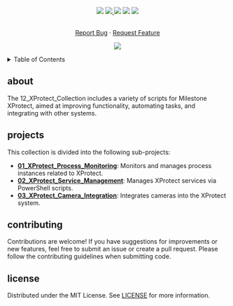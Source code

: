 <!--   my-icons -->
<p align="center">
</a>
    <a href="https://github.com/Pr0xyG33k/12_XProtect_Collection/"><img src="https://img.shields.io/badge/status-writing-yellowgreen.svg?style=for-the-badge"></a>
    <a href="https://github.com/Pr0xyG33k/12_XProtect_Collection/graphs/contributors"><img src="https://img.shields.io/github/contributors/Pr0xyG33k/12_XProtect_Collection?style=for-the-badge">
    <a href="https://github.com/Pr0xyG33k/12_XProtect_Collection/stargazers"><img src="https://img.shields.io/github/stars/Pr0xyG33k/12_XProtect_Collection?style=for-the-badge"></a>
    <a href="https://github.com/Pr0xyG33k/12_XProtect_Collection/network/members"><img src="https://img.shields.io/github/forks/Pr0xyG33k/12_XProtect_Collection.svg?style=for-the-badge"></a>
    <a href="https://github.com/Pr0xyG33k/12_XProtect_Collection/issues"><img src="https://img.shields.io/github/issues/Pr0xyG33k/12_XProtect_Collection.svg?style=for-the-badge"></a>
</p>

<!-- PROJECT LOGO -->
  <p align="center">
    <br />
    <a href="https://github.com/Pr0xyG33k/Milestone_XProtect/issues">Report Bug</a>
    ·
    <a href="https://github.com/Pr0xyG33k/Milestone_XProtect/pulls">Request Feature</a>
  </p>
</div>

<!--   my-ticker -->
<p align="center">
<img src="https://capsule-render.vercel.app/api?type=waving&color=gradient&height=200&section=header&text=XProtect&fontSize=80&fontAlignY=35&animation=twinkling&fontColor=gradient" />
</p>

<!-- TABLE OF CONTENTS -->
<details>
  <summary>Table of Contents</summary>
  <ol>
    <li><a href="#about">about</a></li>
    <li><a href="#projects">projects</a></li>
    <li><a href="#contributing">contributing</a></li>
    <li><a href="#license">license</a></li>
  </ol>
</details>

<!-- ABOUT -->
<h2>about</h2>
<div>
    The 12_XProtect_Collection includes a variety of scripts for Milestone XProtect, aimed at improving functionality, automating tasks, and integrating with other systems.
</div>
<div align="center">
</div>

<!-- PROJECTS -->
<h2 id="projects">projects</h2>
<p>
    This collection is divided into the following sub-projects:
</p>
<ul>
    <li>
        <a href="./01_XProtect_Process_Monitoring/"><strong>01_XProtect_Process_Monitoring</strong></a>: Monitors and manages process instances related to XProtect.
    </li>
    <li>
        <a href="./02_XProtect_Service_Management/"><strong>02_XProtect_Service_Management</strong></a>: Manages XProtect services via PowerShell scripts.
    </li>
    <li>
        <a href="./03_XProtect_Camera_Integration/"><strong>03_XProtect_Camera_Integration</strong></a>: Integrates cameras into the XProtect system.
    </li>
</ul>

<!-- CONTRIBUTING -->
<h2 id="contributing">contributing</h2>
<p>
    Contributions are welcome! If you have suggestions for improvements or new features, feel free to submit an issue or create a pull request. Please follow the contributing guidelines when submitting code.
</p>

<!-- LICENSE -->
<h2 id="license">license</h2>
<p>
    Distributed under the MIT License. See <a href="./LICENSE">LICENSE</a> for more information.
</p>
